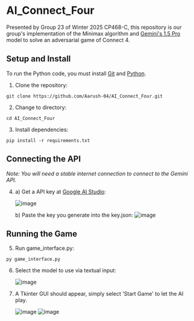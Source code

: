 # AI_Connect_Four
Presented by Group 23 of Winter 2025 CP468-C, this repository is our group's implementation of the Minimax algorithm and [Gemini's 1.5 Pro](https://ai.google.dev/gemini-api/docs/models#gemini-1.5-pro) model to solve an adversarial game of Connect 4.

## Setup and Install
To run the Python code, you must install [Git](https://git-scm.com/downloads) and [Python](https://www.python.org/).


1. Clone the repository:
```shell
git clone https://github.com/Aarush-04/AI_Connect_Four.git
```

2. Change to directory:
```shell
cd AI_Connect_Four
```

3. Install dependencies:
```shell
pip install -r requirements.txt
```

## Connecting the API
*Note: You will need a stable internet connection to connect to the Gemini API.*

4. a) Get a API key at [Google AI Studio](https://aistudio.google.com/):
   
    ![image](https://github.com/user-attachments/assets/844e1816-4920-4670-8ef1-25c71dae8083)

   b) Paste the key you generate into the key.json:
    ![image](https://github.com/user-attachments/assets/4806655c-4df2-45ca-aa13-0c634a664ec6)

## Running the Game

5. Run game_interface.py:
```shell
py game_interface.py
```

6. Select the model to use via textual input:

    ![image](https://github.com/user-attachments/assets/f02f2fc4-99c1-42b9-b6ba-c5c74a0c650e)

7. A Tkinter GUI should appear, simply select 'Start Game' to let the AI play.

    ![image](https://github.com/user-attachments/assets/49fa4915-a948-4fbe-bcef-b7c2224d82df)
    ![image](https://github.com/user-attachments/assets/ac9fd628-9352-4e8a-94db-a3eac5453230)
